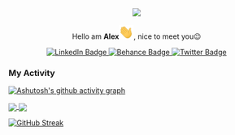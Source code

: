 <div id="header" align="center">
  <img src="https://media.giphy.com/media/M9gbBd9nbDrOTu1Mqx/giphy.gif" width="100"/>
  <p>Hello am <b>Alex</b><img src="https://github.com/ashutoshpipriye/ashutoshpipriye/blob/master/Hi.gif" width="29px">, nice to meet you😉</p>
</div>

<!-- Contacts details -->
<div id="badges" align="center">
  <a href="https://www.linkedin.com/in/alex-g-b15b14160/">
    <img src="https://img.shields.io/badge/LinkedIn-blue?style=for-the-badge&logo=linkedin&logoColor=white" alt="LinkedIn Badge"/>
  </a>
  <a href="https://behance.net/mburugichau">
    <img src="https://img.shields.io/badge/Behance-blue?style=for-the-badge&logo=behance&logoColor=white" alt="Behance Badge"/>
  </a>
  <a href="https://twitter.com/alexgeeshau">
    <img src="https://img.shields.io/badge/Twitter-blue?style=for-the-badge&logo=twitter&logoColor=white" alt="Twitter Badge"/>
  </a>
  
</div>

<!-- Activity -->
### My Activity
[![Ashutosh's github activity graph](https://activity-graph.herokuapp.com/graph?username=Alex-Gichau&bg_color=080707&color=ededed&line=00ff11&point=016a21&area=true&hide_border=true)](https://github.com/ashutosh00710/github-readme-activity-graph)
<!-- ![Anurag's GitHub stats](https://github-readme-stats.vercel.app/api?username=alexgeeshau&show_icons=true&theme=radical) -->
 

<a href="https://github.com/anuraghazra/github-readme-stats">
  <img align="center" src="https://github-readme-stats.vercel.app/api/top-langs/?username=Alex-Gichau&layout=compact" />
</a>
<a href="https://github.com/anuraghazra/convoychat">
  <!-- <img align="center" src="https://github-readme-stats.vercel.app/api?username=Alex-Gichau&show_icons=true&theme=radical" /> -->
  <img align="center" src="(https://github-readme-streak-stats.herokuapp.com/?user=alexgeeshau&currStreakNum=2FD3EB&fire=pink&sideLabels=F00&date_format=[Y.]n.j)](https://git.io/streak-stats)" />
</a>

[![GitHub Streak](https://github-readme-streak-stats.herokuapp.com/?user=Alex-Gichau&currStreakNum=2FD3EB&fire=pink&sideLabels=F00&date_format=[Y.]n.j)](https://git.io/streak-stats)

<!-- [![Top Langs Not compact](https://github-readme-stats.vercel.app/api/top-langs/?username=Alex-Gichau&langs_count=8)](https://github.com/anuraghazra/github-readme-stats) -->

